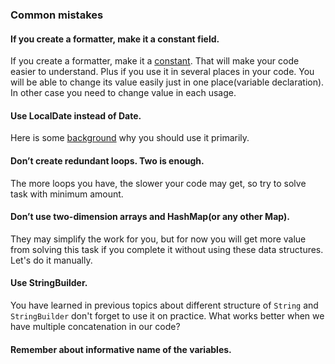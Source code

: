 ### Common mistakes

#### If you create a formatter, make it a constant field.
If you create a formatter, make it a [constant](https://mate-academy.github.io/style-guides/java/java.html#s5.2.4-constant-names).
That will make your code easier to understand. Plus if you use it in several places in your code. 
You will be able to change its value easily just in one place(variable declaration). In other case you need to change
value in each usage.

#### Use LocalDate instead of Date.
Here is some [background](https://www.baeldung.com/migrating-to-java-8-date-time-api) why you should use it primarily.


#### Don’t create redundant loops. Two is enough.
The more loops you have, the slower your code may get, so try to solve task with minimum amount.

#### Don’t use two-dimension arrays and HashMap(or any other Map).
They may simplify the work for you, but for now you will get more value from solving this task if you complete it 
without using these data structures. Let's do it manually.

#### Use StringBuilder.
You have learned in previous topics about different structure of `String` and `StringBuilder` don't forget to use it 
on practice. What works better when we have multiple concatenation in our code?

#### Remember about informative name of the variables.
